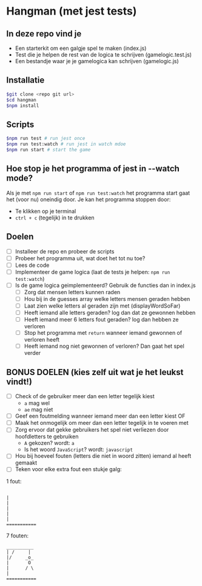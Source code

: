 # Hangman (met jest tests)

## In deze repo vind je

- Een starterkit om een galgje spel te maken (index.js)
- Test die je helpen de rest van de logica te schrijven (gamelogic.test.js)
- Een bestandje waar je je gamelogica kan schrijven (gamelogic.js)

## Installatie

```bash
$git clone <repo git url>
$cd hangman
$npm install
```

## Scripts

```bash
$npm run test # run jest once
$npm run test:watch # run jest in watch mdoe
$npm run start # start the game
```

## Hoe stop je het programma of jest in --watch mode?

Als je met `npm run start` of `npm run test:watch` het programma start gaat het (voor nu) oneindig door.
Je kan het programma stoppen door:

- Te klikken op je terminal
- `ctrl + c` (tegelijk) in te drukken

## Doelen

- [ ] Installeer de repo en probeer de scripts
- [ ] Probeer het programma uit, wat doet het tot nu toe?
- [ ] Lees de code
- [ ] Implementeer de game logica (laat de tests je helpen: `npm run test:watch`)
- [ ] Is de game logica geimplementeerd? Gebruik de functies dan in index.js
  - [ ] Zorg dat mensen letters kunnen raden
  - [ ] Hou bij in de guesses array welke letters mensen geraden hebben
  - [ ] Laat zien welke letters al geraden zijn met (displayWordSoFar)
  - [ ] Heeft iemand alle letters geraden? log dan dat ze gewonnen hebben
  - [ ] Heeft iemand meer 6 letters fout geraden? log dan hebben ze verloren
  - [ ] Stop het programma met `return` wanneer iemand gewonnen of verloren heeft
  - [ ] Heeft iemand nog niet gewonnen of verloren? Dan gaat het spel verder

## BONUS DOELEN (kies zelf uit wat je het leukst vindt!)

- [ ] Check of de gebruiker meer dan een letter tegelijk kiest
  - `a` mag wel
  - `ae` mag niet
- [ ] Geef een foutmelding wanneer iemand meer dan een letter kiest
      OF
- [ ] Maak het onmogelijk om meer dan een letter tegelijk in te voeren met
- [ ] Zorg ervoor dat gekke gebruikers het spel niet verliezen door hoofdletters te gebruiken
  - `A` gekozen? wordt: `a`
  - Is het woord `JavaScript`? wordt: `javascript`
- [ ] Hou bij hoeveel fouten (letters die niet in woord zitten) iemand al heeft gemaakt
- [ ] Teken voor elke extra fout een stukje galg:

1 fout:

```

|
|
|
|
|
===========
```

7 fouten:

```
__________
| /     |
|/     _o_
|       O
|      / \
|
===========
```
